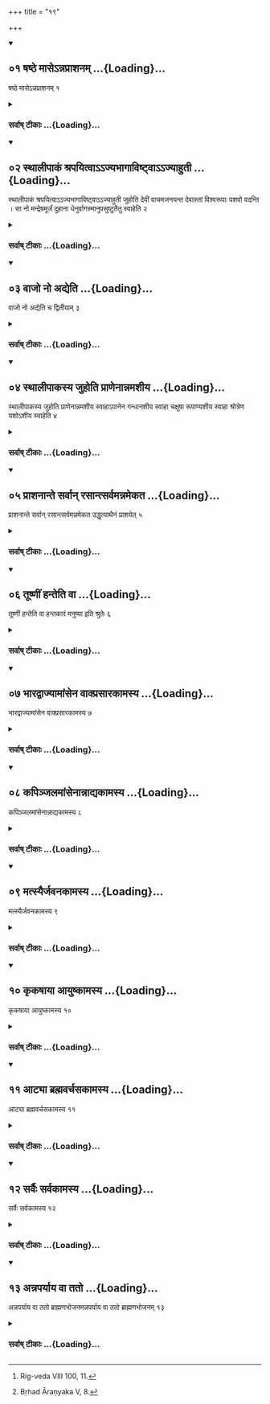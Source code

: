 +++
title = "१९"

+++
<div class="js_include" includetitle="true" newlevelforh1="2" unfilled url="/vedAH_yajuH/vAjasaneyam/sUtram/pAraskara-gRhyam/vishvAsa-prastutiH/1/19/01_ShaShThe_mAse-nnaprAshanam.md">
<details open><summary><h2>०१ षष्ठे मासेऽन्नप्राशनम् ...{Loading}...</h2></summary>

षष्ठे मासेऽन्नप्राशनम् १
</details>
</div>
<div class="js_include collapsed" newlevelforh1="3" title="सर्वाष् टीकाः" unfilled url="/vedAH_yajuH/vAjasaneyam/sUtram/pAraskara-gRhyam/sarvASh_TIkAH/1/19/01_ShaShThe_mAse-nnaprAshanam.md">
<details><summary><h3>सर्वाष् टीकाः ...{Loading}...</h3></summary>
<details><summary>Oldenberg</summary>

1. In the sixth month the Annaprāśana (or first feeding with solid food).
</details>
</details>
</div>
<div class="js_include" includetitle="true" newlevelforh1="2" unfilled url="/vedAH_yajuH/vAjasaneyam/sUtram/pAraskara-gRhyam/vishvAsa-prastutiH/1/19/02_sthAlIpAkaM_shrapayitvA--jyabhAgAviShTvA--jyA.md">
<details open><summary><h2>०२ स्थालीपाकं श्रपयित्वाऽऽज्यभागाविष्ट्वाऽऽज्याहुती ...{Loading}...</h2></summary>

स्थालीपाकं श्रपयित्वाऽऽज्यभागाविष्ट्वाऽऽज्याहुती जुहोति देवीं वाचमजनयन्त देवास्तां विश्वरूपाः पशवो वदन्ति । सा नो मन्द्रेषमूर्जं दुहाना धेनुर्वागस्मानुपसुष्टुतैतु स्वाहेति २
</details>
</div>
<div class="js_include collapsed" newlevelforh1="3" title="सर्वाष् टीकाः" unfilled url="/vedAH_yajuH/vAjasaneyam/sUtram/pAraskara-gRhyam/sarvASh_TIkAH/1/19/02_sthAlIpAkaM_shrapayitvA--jyabhAgAviShTvA--jyA.md">
<details><summary><h3>सर्वाष् टीकाः ...{Loading}...</h3></summary>
<details><summary>Oldenberg</summary>

2 [^1] . Having cooked a mess of sacrificial food, and sacrificed the two Ājyabhāgas, he offers two Ājya oblations, (the first with the verse,) 'The gods have generated the goddess Speech; manifold animals speak her forth. May she, the sweet-sounding, the cow that (for milk) gives sap and juice to us, Speech, the highly-praised one, come to us. Svāhā!'

[^1]:  Rig-veda VIII 100, 11.
</details>
</details>
</div>
<div class="js_include" includetitle="true" newlevelforh1="2" unfilled url="/vedAH_yajuH/vAjasaneyam/sUtram/pAraskara-gRhyam/vishvAsa-prastutiH/1/19/03_vAjo_no_adyeti.md">
<details open><summary><h2>०३ वाजो नो अद्येति ...{Loading}...</h2></summary>

वाजो नो अद्येति च द्वितीयाम् ३
</details>
</div>
<div class="js_include collapsed" newlevelforh1="3" title="सर्वाष् टीकाः" unfilled url="/vedAH_yajuH/vAjasaneyam/sUtram/pAraskara-gRhyam/sarvASh_TIkAH/1/19/03_vAjo_no_adyeti.md">
<details><summary><h3>सर्वाष् टीकाः ...{Loading}...</h3></summary>
<details><summary>Oldenberg</summary>

3. And the second (oblation) with (the verse), 'May vigour us to-day' (Vāj. Saṃhitā XVIII, 33).
</details>
</details>
</div>
<div class="js_include" includetitle="true" newlevelforh1="2" unfilled url="/vedAH_yajuH/vAjasaneyam/sUtram/pAraskara-gRhyam/vishvAsa-prastutiH/1/19/04_sthAlIpAkasya_juhoti_prANenAnnamashIya.md">
<details open><summary><h2>०४ स्थालीपाकस्य जुहोति प्राणेनान्नमशीय ...{Loading}...</h2></summary>

स्थालीपाकस्य जुहोति प्राणेनान्नमशीय स्वाहाऽपानेन गन्धानशीय स्वाहा चक्षुषा रूपाण्यशीय स्वाहा श्रोत्रेण यशोऽशीय स्वाहेति ४
</details>
</div>
<div class="js_include collapsed" newlevelforh1="3" title="सर्वाष् टीकाः" unfilled url="/vedAH_yajuH/vAjasaneyam/sUtram/pAraskara-gRhyam/sarvASh_TIkAH/1/19/04_sthAlIpAkasya_juhoti_prANenAnnamashIya.md">
<details><summary><h3>सर्वाष् टीकाः ...{Loading}...</h3></summary>
<details><summary>Oldenberg</summary>

4. He then sacrifices (four oblations) of cooked food with (the formulas),

'Through up-breathing may I enjoy food. Svāhā!

'Through down-breathing may I enjoy smells. Svāhā!

'Through my eye may I enjoy visible things. Svāhā!

'Through my ear may I enjoy renown. Svāhā!'
</details>
</details>
</div>
<div class="js_include" includetitle="true" newlevelforh1="2" unfilled url="/vedAH_yajuH/vAjasaneyam/sUtram/pAraskara-gRhyam/vishvAsa-prastutiH/1/19/05_prAshanAnte_sarvAn_rasAntsarvamannamekata.md">
<details open><summary><h2>०५ प्राशनान्ते सर्वान् रसान्त्सर्वमन्नमेकत ...{Loading}...</h2></summary>

प्राशनान्ते सर्वान् रसान्त्सर्वमन्नमेकत उद्धृत्याथैनं प्राशयेत् ५
</details>
</div>
<div class="js_include collapsed" newlevelforh1="3" title="सर्वाष् टीकाः" unfilled url="/vedAH_yajuH/vAjasaneyam/sUtram/pAraskara-gRhyam/sarvASh_TIkAH/1/19/05_prAshanAnte_sarvAn_rasAntsarvamannamekata.md">
<details><summary><h3>सर्वाष् टीकाः ...{Loading}...</h3></summary>
<details><summary>Oldenberg</summary>

5. After he has eaten (himself), he should set apart food of all kinds, and of all different sorts of flavour, and should give it to him (i.e. to his son) to eat,
</details>
</details>
</div>
<div class="js_include" includetitle="true" newlevelforh1="2" unfilled url="/vedAH_yajuH/vAjasaneyam/sUtram/pAraskara-gRhyam/vishvAsa-prastutiH/1/19/06_tUShNIM_hanteti_vA.md">
<details open><summary><h2>०६ तूष्णीं हन्तेति वा ...{Loading}...</h2></summary>

तूष्णीं हन्तेति वा हन्तकारं मनुष्या इति श्रुतेः ६
</details>
</div>
<div class="js_include collapsed" newlevelforh1="3" title="सर्वाष् टीकाः" unfilled url="/vedAH_yajuH/vAjasaneyam/sUtram/pAraskara-gRhyam/sarvASh_TIkAH/1/19/06_tUShNIM_hanteti_vA.md">
<details><summary><h3>सर्वाष् टीकाः ...{Loading}...</h3></summary>
<details><summary>Oldenberg</summary>

6 [^2] . Silently or with (the word), 'Hanta' (i.e. Well!). For it is said in the Śruti, 'Men (live on) the word hanta.'

[^2]:  Bṛhad Āraṇyaka V, 8.
</details>
</details>
</div>
<div class="js_include" includetitle="true" newlevelforh1="2" unfilled url="/vedAH_yajuH/vAjasaneyam/sUtram/pAraskara-gRhyam/vishvAsa-prastutiH/1/19/07_bhAradvAjyAmAMsena_vAkprasArakAmasya.md">
<details open><summary><h2>०७ भारद्वाज्यामांसेन वाक्प्रसारकामस्य ...{Loading}...</h2></summary>

भारद्वाज्यामांसेन वाक्प्रसारकामस्य ७
</details>
</div>
<div class="js_include collapsed" newlevelforh1="3" title="सर्वाष् टीकाः" unfilled url="/vedAH_yajuH/vAjasaneyam/sUtram/pAraskara-gRhyam/sarvASh_TIkAH/1/19/07_bhAradvAjyAmAMsena_vAkprasArakAmasya.md">
<details><summary><h3>सर्वाष् टीकाः ...{Loading}...</h3></summary>
<details><summary>Oldenberg</summary>

7. (He feeds the child) with flesh of (the bird called) Bhāradvājī, if he wishes (to the child) fluency of speech,
</details>
</details>
</div>
<div class="js_include" includetitle="true" newlevelforh1="2" unfilled url="/vedAH_yajuH/vAjasaneyam/sUtram/pAraskara-gRhyam/vishvAsa-prastutiH/1/19/08_kapinjalamAMsenAnnAdyakAmasya.md">
<details open><summary><h2>०८ कपिञ्जलमांसेनान्नाद्यकामस्य ...{Loading}...</h2></summary>

कपिञ्जलमांसेनान्नाद्यकामस्य ८
</details>
</div>
<div class="js_include collapsed" newlevelforh1="3" title="सर्वाष् टीकाः" unfilled url="/vedAH_yajuH/vAjasaneyam/sUtram/pAraskara-gRhyam/sarvASh_TIkAH/1/19/08_kapinjalamAMsenAnnAdyakAmasya.md">
<details><summary><h3>सर्वाष् टीकाः ...{Loading}...</h3></summary>
<details><summary>Oldenberg</summary>

8. With flesh of partridge, if abundance of nouṛṣment,
</details>
</details>
</div>
<div class="js_include" includetitle="true" newlevelforh1="2" unfilled url="/vedAH_yajuH/vAjasaneyam/sUtram/pAraskara-gRhyam/vishvAsa-prastutiH/1/19/09_matsyairjavanakAmasya.md">
<details open><summary><h2>०९ मत्स्यैर्जवनकामस्य ...{Loading}...</h2></summary>

मत्स्यैर्जवनकामस्य ९
</details>
</div>
<div class="js_include collapsed" newlevelforh1="3" title="सर्वाष् टीकाः" unfilled url="/vedAH_yajuH/vAjasaneyam/sUtram/pAraskara-gRhyam/sarvASh_TIkAH/1/19/09_matsyairjavanakAmasya.md">
<details><summary><h3>सर्वाष् टीकाः ...{Loading}...</h3></summary>
<details><summary>Oldenberg</summary>

9. With fish, if swiftness,
</details>
</details>
</div>
<div class="js_include" includetitle="true" newlevelforh1="2" unfilled url="/vedAH_yajuH/vAjasaneyam/sUtram/pAraskara-gRhyam/vishvAsa-prastutiH/1/19/10_kRkaShAyA_AyuShkAmasya.md">
<details open><summary><h2>१० कृकषाया आयुष्कामस्य ...{Loading}...</h2></summary>

कृकषाया आयुष्कामस्य १०
</details>
</div>
<div class="js_include collapsed" newlevelforh1="3" title="सर्वाष् टीकाः" unfilled url="/vedAH_yajuH/vAjasaneyam/sUtram/pAraskara-gRhyam/sarvASh_TIkAH/1/19/10_kRkaShAyA_AyuShkAmasya.md">
<details><summary><h3>सर्वाष् टीकाः ...{Loading}...</h3></summary>
<details><summary>Oldenberg</summary>

10. (With flesh) of (the bird) Kṛkaṣā, if long life,
</details>
</details>
</div>
<div class="js_include" includetitle="true" newlevelforh1="2" unfilled url="/vedAH_yajuH/vAjasaneyam/sUtram/pAraskara-gRhyam/vishvAsa-prastutiH/1/19/11_ATyA_brahmavarchasakAmasya.md">
<details open><summary><h2>११ आट्या ब्रह्मवर्चसकामस्य ...{Loading}...</h2></summary>

आट्या ब्रह्मवर्चसकामस्य ११
</details>
</div>
<div class="js_include collapsed" newlevelforh1="3" title="सर्वाष् टीकाः" unfilled url="/vedAH_yajuH/vAjasaneyam/sUtram/pAraskara-gRhyam/sarvASh_TIkAH/1/19/11_ATyA_brahmavarchasakAmasya.md">
<details><summary><h3>सर्वाष् टीकाः ...{Loading}...</h3></summary>
<details><summary>Oldenberg</summary>

11. (With flesh) of (the bird) Āṭi, if desirous of holy lustre,
</details>
</details>
</div>
<div class="js_include" includetitle="true" newlevelforh1="2" unfilled url="/vedAH_yajuH/vAjasaneyam/sUtram/pAraskara-gRhyam/vishvAsa-prastutiH/1/19/12_sarvaiH_sarvakAmasya.md">
<details open><summary><h2>१२ सर्वैः सर्वकामस्य ...{Loading}...</h2></summary>

सर्वैः सर्वकामस्य १२
</details>
</div>
<div class="js_include collapsed" newlevelforh1="3" title="सर्वाष् टीकाः" unfilled url="/vedAH_yajuH/vAjasaneyam/sUtram/pAraskara-gRhyam/sarvASh_TIkAH/1/19/12_sarvaiH_sarvakAmasya.md">
<details><summary><h3>सर्वाष् टीकाः ...{Loading}...</h3></summary>
<details><summary>Oldenberg</summary>

12. With all, if desirous of all.
</details>
</details>
</div>
<div class="js_include" includetitle="true" newlevelforh1="2" unfilled url="/vedAH_yajuH/vAjasaneyam/sUtram/pAraskara-gRhyam/vishvAsa-prastutiH/1/19/13_annaparyAya_vA_tato.md">
<details open><summary><h2>१३ अन्नपर्याय वा ततो ...{Loading}...</h2></summary>

अन्नपर्याय वा ततो ब्राह्मणभोजनमन्नपर्याय वा ततो ब्राह्मणभोजनम् १३
</details>
</div>
<div class="js_include collapsed" newlevelforh1="3" title="सर्वाष् टीकाः" unfilled url="/vedAH_yajuH/vAjasaneyam/sUtram/pAraskara-gRhyam/sarvASh_TIkAH/1/19/13_annaparyAya_vA_tato.md">
<details><summary><h3>सर्वाष् टीकाः ...{Loading}...</h3></summary>
<details><summary>Oldenberg</summary>

13. Or each (sort of) food one by one. Then (follows) feeding of the Brāhmaṇas, or each (sort of) food one by one. Then feeding of the Brāhmaṇas.

End of the First Kāṇḍa.
</details>
</details>
</div>